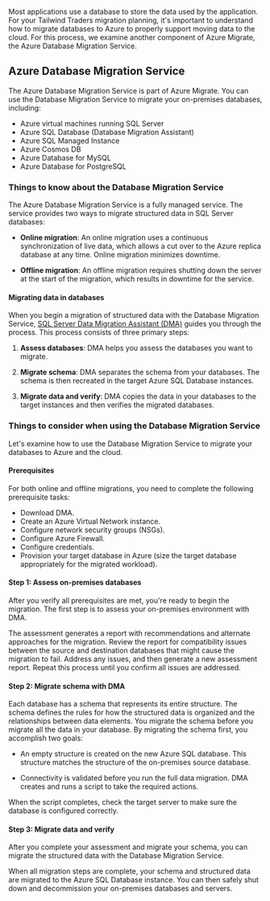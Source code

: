 Most applications use a database to store the data used by the application. For your Tailwind Traders migration planning, it's important to understand how to migrate databases to Azure to properly support moving data to the cloud. For this process, we examine another component of Azure Migrate, the Azure Database Migration Service.

## Azure Database Migration Service

The Azure Database Migration Service is part of Azure Migrate. You can use the Database Migration Service to migrate your on-premises databases, including:

- Azure virtual machines running SQL Server
- Azure SQL Database (Database Migration Assistant)
- Azure SQL Managed Instance
- Azure Cosmos DB
- Azure Database for MySQL
- Azure Database for PostgreSQL

### Things to know about the Database Migration Service

The Azure Database Migration Service is a fully managed service. The service provides two ways to migrate structured data in SQL Server databases:

- **Online migration**: An online migration uses a continuous synchronization of live data, which allows a cut over to the Azure replica database at any time. Online migration minimizes downtime. 

- **Offline migration**: An offline migration requires shutting down the server at the start of the migration, which results in downtime for the service.

#### Migrating data in databases

When you begin a migration of structured data with the Database Migration Service, [SQL Server Data Migration Assistant (DMA)](/sql/dma/dma-overview?azure-portal=true) guides you through the process. This process consists of three primary steps:

1. **Assess databases**: DMA helps you assess the databases you want to migrate.

1. **Migrate schema**: DMA separates the schema from your databases. The schema is then recreated in the target Azure SQL Database instances.

1. **Migrate data and verify**: DMA copies the data in your databases to the target instances and then verifies the migrated databases.

### Things to consider when using the Database Migration Service

Let's examine how to use the Database Migration Service to migrate your databases to Azure and the cloud.

#### Prerequisites

For both online and offline migrations, you need to complete the following prerequisite tasks:

- Download DMA.
- Create an Azure Virtual Network instance.
- Configure network security groups (NSGs).
- Configure Azure Firewall.
- Configure credentials.
- Provision your target database in Azure (size the target database appropriately for the migrated workload).

#### Step 1: Assess on-premises databases

After you verify all prerequisites are met, you're ready to begin the migration. The first step is to assess your on-premises environment with DMA.

The assessment generates a report with recommendations and alternate approaches for the migration. Review the report for compatibility issues between the source and destination databases that might cause the migration to fail. Address any issues, and then generate a new assessment report. Repeat this process until you confirm all issues are addressed.

#### Step 2: Migrate schema with DMA

Each database has a schema that represents its entire structure. The schema defines the rules for how the structured data is organized and the relationships between data elements. You migrate the schema before you migrate all the data in your database. By migrating the schema first, you accomplish two goals:

- An empty structure is created on the new Azure SQL database. This structure matches the structure of the on-premises source database.

- Connectivity is validated before you run the full data migration. DMA creates and runs a script to take the required actions.

When the script completes, check the target server to make sure the database is configured correctly.

#### Step 3: Migrate data and verify

After you complete your assessment and migrate your schema, you can migrate the structured data with the Database Migration Service.

When all migration steps are complete, your schema and structured data are migrated to the Azure SQL Database instance. You can then safely shut down and decommission your on-premises databases and servers.
